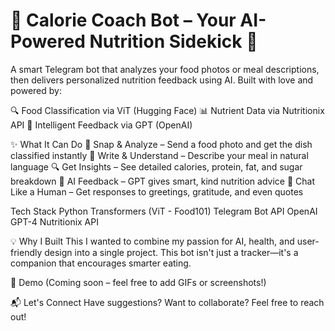# 🥗 Calorie Coach Bot – Your AI-Powered Nutrition Sidekick 🤖

A smart Telegram bot that analyzes your food photos or meal descriptions, then delivers personalized nutrition feedback using AI. Built with love and powered by:

🔍 Food Classification via ViT (Hugging Face)
📊 Nutrient Data via Nutritionix API
🧠 Intelligent Feedback via GPT (OpenAI)


✨ What It Can Do
📸 Snap & Analyze – Send a food photo and get the dish classified instantly
📝 Write & Understand – Describe your meal in natural language
🔍 Get Insights – See detailed calories, protein, fat, and sugar breakdown
🤖 AI Feedback – GPT gives smart, kind nutrition advice
💬 Chat Like a Human – Get responses to greetings, gratitude, and even quotes

Tech Stack
Python
Transformers (ViT - Food101)
Telegram Bot API
OpenAI GPT-4
Nutritionix API

💡 Why I Built This
I wanted to combine my passion for AI, health, and user-friendly design into a single project. This bot isn't just a tracker—it's a companion that encourages smarter eating.

📸 Demo
(Coming soon – feel free to add GIFs or screenshots!)

📬 Let's Connect
Have suggestions? Want to collaborate?
Feel free to reach out!
